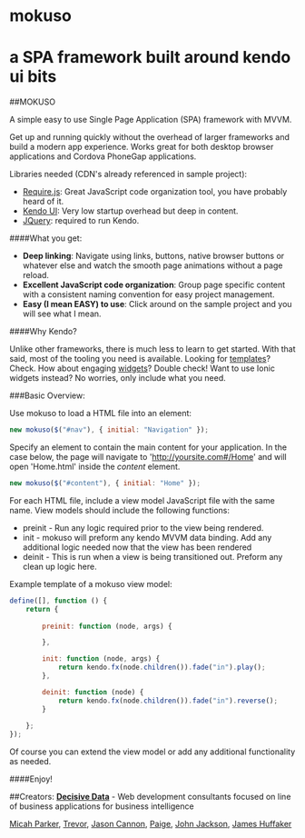 # mokuso
a SPA framework built around kendo ui bits
=======
##MOKUSO
 
A simple easy to use Single Page Application (SPA) framework with MVVM.

Get up and running quickly without the overhead of larger frameworks and build a modern app experience. Works great for both desktop browser applications and Cordova PhoneGap applications. 

Libraries needed (CDN's already referenced in sample project):

* [Require.js](http://requirejs.org): Great JavaScript code organization tool, you have probably heard of it. 
* [Kendo UI](http://www.telerik.com/kendo-ui): Very low startup overhead but deep in content. 
* [JQuery](https://jquery.com): required to run Kendo. 
 
####What you get: 

* **Deep linking**: Navigate using links, buttons, native browser buttons or whatever else and watch the smooth page animations without a page reload. 
* **Excellent JavaScript code organization**: Group page specific content with a consistent naming convention for easy project management. 
* **Easy (I mean EASY) to use**: Click around on the sample project and you will see what I mean.

####Why Kendo?

Unlike other frameworks, there is much less to learn to get started. With that said, most of the tooling you need is available. Looking for [templates](http://demos.telerik.com/kendo-ui/templates/index)? Check. How about engaging [widgets](http://demos.telerik.com/kendo-ui/)? Double check! Want to use Ionic widgets instead? No worries, only include what you need.

###Basic Overview:

Use mokuso to load a HTML file into an element:

```javascript
new mokuso($("#nav"), { initial: "Navigation" });
```

Specify an element to contain the main content for your application. In the case below, the page will navigate to 'http://yoursite.com#/Home' and will open 'Home.html' inside the *content* element.

```javascript
new mokuso($("#content"), { initial: "Home" });
```

For each HTML file, include a view model JavaScript file with the same name. View models should include the following functions:

* preinit - Run any logic required prior to the view being rendered.
* init - mokuso will preform any kendo MVVM data binding. Add any additional logic needed now that the view has been rendered
* deinit - This is run when a view is being transitioned out. Preform any clean up logic here.

Example template of a mokuso view model:

```javascript
define([], function () {
    return {
        
        preinit: function (node, args) {

        },

        init: function (node, args) {
            return kendo.fx(node.children()).fade("in").play();
        },

        deinit: function (node) {
            return kendo.fx(node.children()).fade("in").reverse();
        }
        
    };
});
```

Of course you can extend the view model or add any additional functionality as needed. 

####Enjoy!

##Creators:
**[Decisive Data](http://decisivedata.net)** - Web development consultants focused on line of business applications for business intelligence

 [Micah Parker](http://github.com/micahparker),
 [Trevor](http://github.com/overremorto),
 [Jason Cannon](http://github.com/jcannon98188),
 [Paige](http://github.com/PennyPriddy),
 [John Jackson](http://github.com/JohnDennisJackson),
 [James Huffaker](http://github.com/huffaker)
